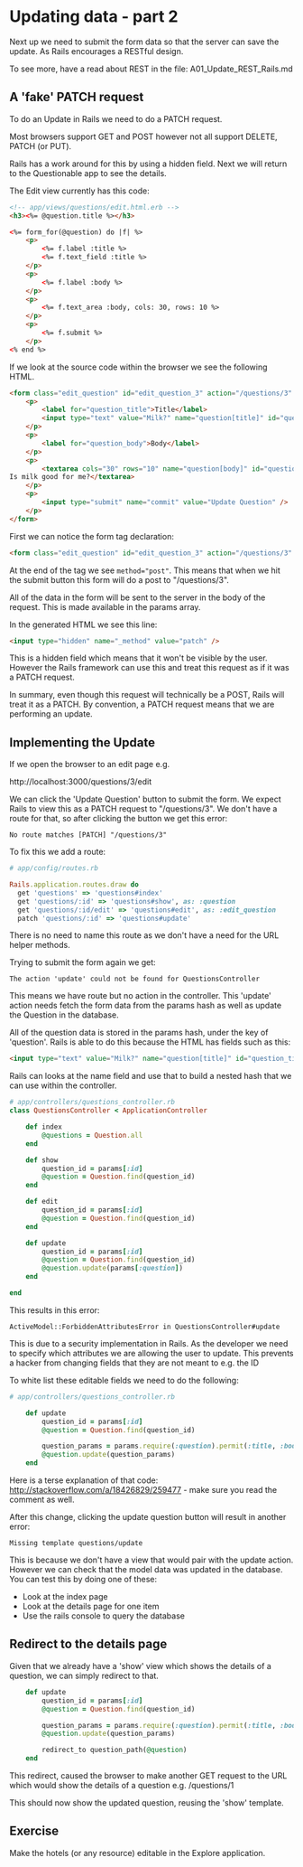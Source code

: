 # Updating data - part 2

Next up we need to submit the form data so that the server can save the update. As Rails encourages a RESTful design.

To see more, have a read about REST in the file: A01_Update_REST_Rails.md


## A 'fake' PATCH request

To do an Update in Rails we need to do a PATCH request.

Most browsers support GET and POST however not all support DELETE, PATCH (or PUT).

Rails has a work around for this by using a hidden field. Next we will return to the Questionable app to see the details.

The Edit view currently has this code:

```html
<!-- app/views/questions/edit.html.erb -->
<h3><%= @question.title %></h3>

<%= form_for(@question) do |f| %>
	<p>
		<%= f.label :title %>
		<%= f.text_field :title %>
	</p>
	<p>
		<%= f.label :body %>
	</p>
	<p>	
		<%= f.text_area :body, cols: 30, rows: 10 %>
	</p>
	<p>
		<%= f.submit %>
	</p>
<% end %>
```

If we look at the source code within the browser we see the following HTML.

```html
<form class="edit_question" id="edit_question_3" action="/questions/3" accept-charset="UTF-8" method="post"><input name="utf8" type="hidden" value="&#x2713;" /><input type="hidden" name="_method" value="patch" /><input type="hidden" name="authenticity_token" value="cuas2XtDJGJRWTweuWqRJmDEpBdg/Q/jibxeyjc8zwxMbH0aXsn0yXJrXKtBPbNZYiWW6QOe/fSDReaUl0w6tw==" />
	<p>
		<label for="question_title">Title</label>
		<input type="text" value="Milk?" name="question[title]" id="question_title" />
	</p>
	<p>
		<label for="question_body">Body</label>
	</p>
	<p>	
		<textarea cols="30" rows="10" name="question[body]" id="question_body">
Is milk good for me?</textarea>
	</p>
	<p>
		<input type="submit" name="commit" value="Update Question" />
	</p>
</form>
```
First we can notice the form tag declaration:

```html
<form class="edit_question" id="edit_question_3" action="/questions/3" accept-charset="UTF-8" method="post">
```
At the end of the tag we see `method="post"`. This means that when we hit the submit button this form will do a post to "/questions/3". 

All of the data in the form will be sent to the server in the body of the request. This is made available in the params array.

In the generated HTML we see this line:

```html
<input type="hidden" name="_method" value="patch" />
```
This is a hidden field which means that it won't be visible by the user. However the Rails framework can use this and treat this request as if it was a PATCH request.

In summary, even though this request will technically be a POST, Rails will treat it as a PATCH. By convention, a PATCH request means that we are performing an update. 

## Implementing the Update

If we open the browser to an edit page e.g.

http://localhost:3000/questions/3/edit

We can click the 'Update Question' button to submit the form. We expect Rails to view this as a PATCH request to "/questions/3". We don't have a route for that, so after clicking the button we get this error:

```
No route matches [PATCH] "/questions/3"
```

To fix this we add a route:

```ruby
# app/config/routes.rb

Rails.application.routes.draw do
  get 'questions' => 'questions#index'
  get 'questions/:id' => 'questions#show', as: :question
  get 'questions/:id/edit' => 'questions#edit', as: :edit_question
  patch 'questions/:id' => 'questions#update'
```

There is no need to name this route as we don't have a need for the URL helper methods.

Trying to submit the form again we get:

```
The action 'update' could not be found for QuestionsController
```

This means we have route but no action in the controller. This 'update' action needs fetch the form data from the params hash as well as update the Question in the database.

All of the question data is stored in the params hash, under the key of 'question'. Rails is able to do this because the HTML has fields such as this:

```html
<input type="text" value="Milk?" name="question[title]" id="question_title" />
```

Rails can looks at the name field and use that to build a nested hash that we can use within the controller. 

```ruby
# app/controllers/questions_controller.rb
class QuestionsController < ApplicationController

	def index
		@questions = Question.all
	end

	def show
		question_id = params[:id]
		@question = Question.find(question_id)
	end

	def edit
		question_id = params[:id]
		@question = Question.find(question_id)
	end

	def update
		question_id = params[:id]
		@question = Question.find(question_id)
		@question.update(params[:question])
	end

end
```

This results in this error:

```
ActiveModel::ForbiddenAttributesError in QuestionsController#update
```

This is due to a security implementation in Rails. As the developer we need to specify which attributes we are allowing the user to update. This prevents a hacker from changing fields that they are not meant to e.g. the ID

To white list these editable fields we need to do the following:

```ruby
# app/controllers/questions_controller.rb

	def update
		question_id = params[:id]
		@question = Question.find(question_id)

		question_params = params.require(:question).permit(:title, :body)
		@question.update(question_params)
	end

```

Here is a terse explanation of that code: http://stackoverflow.com/a/18426829/259477  - make sure you read the comment as well.


After this change, clicking the update question button will result in another error:

```
Missing template questions/update
```
This is because we don't have a view that would pair with the update action. However we can check that the model data was updated in the database. You can test this by doing one of these:
* Look at the index page
* Look at the details page for one item
* Use the rails console to query the database

## Redirect to the details page

Given that we already have a 'show' view which shows the details of a question, we can simply redirect to that.

```ruby
	def update
		question_id = params[:id]
		@question = Question.find(question_id)

		question_params = params.require(:question).permit(:title, :body)
		@question.update(question_params)

		redirect_to question_path(@question)
	end
```

This redirect, caused the browser to make another GET request to the URL which would show the details of a question e.g. /questions/1

This should now show the updated question, reusing the 'show' template.

## Exercise
Make the hotels (or any resource) editable in the Explore application.



